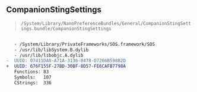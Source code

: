 ## CompanionStingSettings

> `/System/Library/NanoPreferenceBundles/General/CompanionStingSettings.bundle/CompanionStingSettings`

```diff

   - /System/Library/PrivateFrameworks/SOS.framework/SOS
   - /usr/lib/libSystem.B.dylib
   - /usr/lib/libobjc.A.dylib
-  UUID: 07411DA0-A71A-3136-8478-D7266B598B2D
+  UUID: 676F155F-27BD-30BF-8D57-FE6CAFB7798A
   Functions: 83
   Symbols:   107
   CStrings:  336

```
